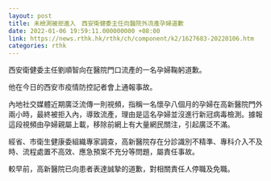 ```yaml
---
layout: post
title: 未檢測被拒進入　西安衛健委主任向醫院外流產孕婦道歉
date: 2022-01-06 19:59:11.000000000 +08:00
link: https://news.rthk.hk/rthk/ch/component/k2/1627683-20220106.htm
categories: rthk
---
```


西安衛健委主任劉順智向在醫院門口流產的一名孕婦鞠躬道歉。

他在今日的西安市疫情防控記者會上通報事故。

內地社交媒體近期廣泛流傳一則視頻，指稱一名懷孕八個月的孕婦在高新醫院門外兩小時，最終被拒入內，導致流產，理由是這名孕婦並沒進行新冠病毒檢測。據報這段視頻由孕婦親屬上載，移除前網上有大量網民關注，引起廣泛不滿。

經省、市衛生健康委組織專家調查，高新醫院存在分診識別不精準、專科介入不及時、流程處置不高效、應急預案不充分等問題，屬責任事故。

較早前，高新醫院已向患者表達誠摯的道歉，對相關責任人停職及免職。

